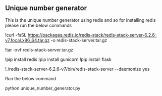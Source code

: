 ## Unique number generator

This is the unique number generator using redis and so for installing redis please run the below commands

!curl -fsSL https://packages.redis.io/redis-stack/redis-stack-server-6.2.6-v7.focal.x86_64.tar.gz -o redis-stack-server.tar.gz 

!tar -xvf redis-stack-server.tar.gz

!pip install redis
!pip install gunicorn
!pip install flask

!./redis-stack-server-6.2.6-v7/bin/redis-stack-server --daemonize yes


Run the below command

python unique_number_generator.py
